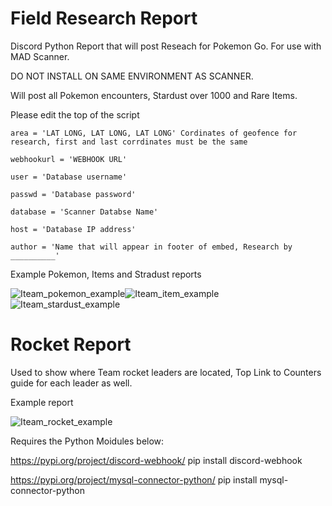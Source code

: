 # Field Research Report
Discord Python Report that will post Reseach for Pokemon Go. For use with MAD Scanner. 

DO NOT INSTALL ON SAME ENVIRONMENT AS SCANNER.

Will post all Pokemon encounters, Stardust over 1000 and Rare Items. 

Please edit the top of the script

```
area = 'LAT LONG, LAT LONG, LAT LONG' Cordinates of geofence for research, first and last corrdinates must be the same

webhookurl = 'WEBHOOK URL'

user = 'Database username'

passwd = 'Database password'

database = 'Scanner Databse Name'

host = 'Database IP address'

author = 'Name that will appear in footer of embed, Research by __________'
```
Example Pokemon, Items and Stradust reports 

![Iteam_pokemon_example](https://i.imgur.com/oia6W60.png)![Iteam_item_example](https://i.imgur.com/A3I8L47.png)![Iteam_stardust_example](https://i.imgur.com/8t9UAMp.png)

# Rocket Report

Used to show where Team rocket leaders are located, Top Link to Counters guide for each leader as well.

Example report

![Iteam_rocket_example](https://i.imgur.com/uIH4JSV.png)

Requires the Python Moidules below: 

https://pypi.org/project/discord-webhook/ 
pip install discord-webhook

https://pypi.org/project/mysql-connector-python/
pip install mysql-connector-python

